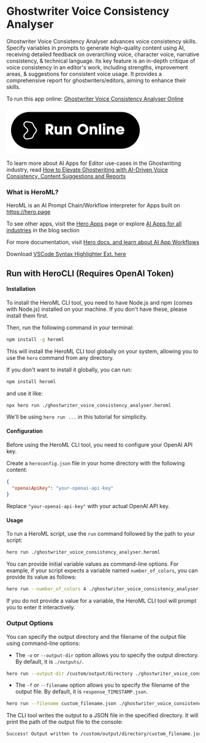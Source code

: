 # Ghostwriter Voice Consistency Analyser

Ghostwriter Voice Consistency Analyser advances voice consistency skills. Specify variables in prompts to generate high-quality content using AI, receiving detailed feedback on overarching voice, character voice, narrative consistency, & technical language. Its key feature is an in-depth critique of voice consistency in an editor's work, including strengths, improvement areas, & suggestions for consistent voice usage. It provides a comprehensive report for ghostwriters/editors, aiming to enhance their skills.

To run this app online: [Ghostwriter Voice Consistency Analyser Online](https://hero.page/app/ghostwriter-voice-consistency-analyser-enhancing-voice-consistency-skills/AeAfFgRB45HglAQxpfJX)

[![Run Ghostwriter Voice Consistency Analyser Online](/assets/run.svg)](https://hero.page/app/ghostwriter-voice-consistency-analyser-enhancing-voice-consistency-skills/AeAfFgRB45HglAQxpfJX)

To learn more about AI Apps for Editor use-cases in the Ghostwriting industry, read [How to Elevate Ghostwriting with AI-Driven Voice Consistency, Content Suggestions and Reports](https://hero.page/blog/ai/ghostwriting/how-to-elevate-ghostwriting-with-ai-driven-voice-consistency-content-suggestions-and-reports/170901)

### What is HeroML?
HeroML is an AI Prompt Chain/Workflow interpreter for Apps built on https://hero.page 

To see other apps, visit the [Hero Apps](https://hero.page/apps) page or explore [AI Apps for all industries](https://hero.page/blog) in the blog section

For more documentation, visit [Hero docs, and learn about AI App Workflows](https://hero.page/tutorials/introduction-to-heroml)

Download [VSCode Syntax Highlighter Ext. here](https://marketplace.visualstudio.com/items?itemName=hero-page.heroml)

## Run with HeroCLI (Requires OpenAI Token)

#### Installation

To install the HeroML CLI tool, you need to have Node.js and npm (comes with Node.js) installed on your machine. If you don't have these, please install them first. 

Then, run the following command in your terminal:

```bash
npm install -g heroml
```

This will install the HeroML CLI tool globally on your system, allowing you to use the `hero` command from any directory.

If you don't want to install it globally, you can run:

```bash
npm install heroml
```

and use it like:

```bash
npx hero run ./ghostwriter_voice_consistency_analyser.heroml
```

We'll be using `hero run ...` in this tutorial for simplicity.

#### Configuration

Before using the HeroML CLI tool, you need to configure your OpenAI API key. 

Create a `heroconfig.json` file in your home directory with the following content:

```json
{
  "openaiApiKey": "your-openai-api-key"
}
```

Replace `"your-openai-api-key"` with your actual OpenAI API key.

#### Usage

To run a HeroML script, use the `run` command followed by the path to your script:

```bash
hero run ./ghostwriter_voice_consistency_analyser.heroml
```

You can provide initial variable values as command-line options. For example, if your script expects a variable named `number_of_colors`, you can provide its value as follows:

```bash
hero run --number_of_colors 4 ./ghostwriter_voice_consistency_analyser.heroml
```

If you do not provide a value for a variable, the HeroML CLI tool will prompt you to enter it interactively.

### Output Options

You can specify the output directory and the filename of the output file using command-line options:

- The `-o` or `--output-dir` option allows you to specify the output directory. By default, it is `./outputs/`.

```bash
hero run --output-dir /custom/output/directory ./ghostwriter_voice_consistency_analyser.heroml
```

- The `-f` or `--filename` option allows you to specify the filename of the output file. By default, it is `response_TIMESTAMP.json`.

```bash
hero run --filename custom_filename.json ./ghostwriter_voice_consistency_analyser.heroml
```

The CLI tool writes the output to a JSON file in the specified directory. It will print the path of the output file to the console:

```bash
Success! Output written to /custom/output/directory/custom_filename.json
```

